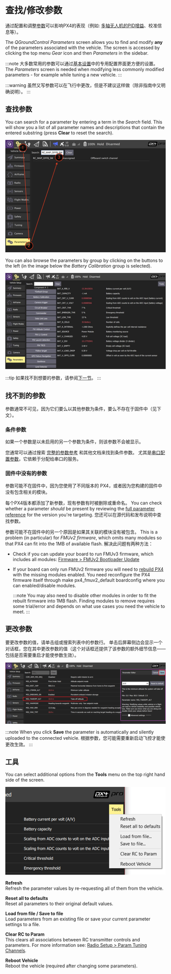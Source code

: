 # 查找/修改参数

通过配置和调整[参数](../advanced_config/parameter_reference.md)可以影响PX4的表现（例如: [多轴无人机的PID增益](../config_mc/pid_tuning_guide_multicopter.md)、校准信息等）。

The _QGroundControl Parameters_ screen allows you to find and modify **any** of the parameters associated with the vehicle. The screen is accessed by clicking the top menu _Gear_ icon and then _Parameters_ in the sidebar.

:::note
大多数常用的参数可以通过[基本设置](../config/README.md)中的专用配置界面更方便的设置。 The _Parameters_ screen is needed when modifying less commonly modified parameters - for example while tuning a new vehicle.
:::

:::warning
虽然又写参数可以在飞行中更改，但是不建议这样做（除非指南中又明确说明）。
:::

<a id="finding"></a>

## 查找参数

You can search for a parameter by entering a term in the _Search_ field. This will show you a list of all parameter names and descriptions that contain the entered substring (press **Clear** to reset the search).

![参数搜索](../../assets/qgc/setup/parameters/parameters_search.jpg)

You can also browse the parameters by group by clicking on the buttons to the left (in the image below the _Battery Calibration_ group is selected).

![参数界面](../../assets/qgc/setup/parameters/parameters_px4.jpg)

:::tip
如果找不到想要的参数，请参阅[下一节](#missing)。
:::

<a id="missing"></a>

## 找不到的参数

参数通常不可见，因为它们要么以其他参数为条件，要么不存在于固件中（见下文）。

### 条件参数

如果一个参数是以未启用的另一个参数为条件，则该参数不会被显示。

您通常可以通过搜索 [完整的参数参考](../advanced_config/parameter_reference.md) 和其他文档来找到条件参数。 尤其是[串口配置参数](../peripherals/serial_configuration.md)，它依赖于分配给串口的服务。

### 固件中没有的参数

参数可能不在固件中，因为您使用了不同版本的 PX4，或者因为您构建的固件中没有包含相关的模块。

每个PX4版本都添加了新参数，现有参数有时被删除或重命名。 You can check whether a parameter _should_ be present by reviewing the [full parameter reference](../advanced_config/parameter_reference.md) for the version you're targeting. 您还可以在源代码和发布说明中查找参数。

参数可能不在固件中的另一个原因是如果其关联的模块没有被包含。 This is a problem (in particular) for _FMUv2 firmware_, which omits many modules so that PX4 can fit into the 1MB of available flash. 解决此问题有两种方法：

- Check if you can update your board to run FMUv3 firmware, which includes all modules: [Firmware > FMUv2 Bootloader Update](../config/firmware.md#bootloader)
- If your board can only run FMUv2 firmware you will need to [rebuild PX4](../dev_setup/building_px4.md) with the missing modules enabled. You need reconfigure the PX4 firmware itself through make px4_fmuv2_default boardconfig where you can enabled/disable modules.

  :::note
You may also need to disable other modules in order to fit the rebuilt firmware into 1MB flash.
Finding modules to remove requires some trial/error and depends on what use cases you need the vehicle to meet.
:::

<a id="changing"></a>

## 更改参数

要更改参数的值，请单击组或搜索列表中的参数行。 单击后屏幕侧边会显示一个对话框，您在其中更改参数的值（这个对话框还提供了该参数的额外细节信息——包括是否需要重启才能使参数生效）。

![更改参数值](../../assets/qgc/setup/parameters/parameters_changing.png)

:::note
When you click **Save** the parameter is automatically and silently uploaded to the connected vehicle. 根据参数，您可能需要重新启动飞控才能使更改生效。
:::

## 工具

You can select additional options from the **Tools** menu on the top right hand side of the screen.

![工具菜单](../../assets/qgc/setup/parameters/parameters_tools_menu.png)

**Refresh** <br>Refresh the parameter values by re-requesting all of them from the vehicle.

**Reset all to defaults** <br>Reset all parameters to their original default values.

**Load from file / Save to file** <br>Load parameters from an existing file or save your current parameter settings to a file.

**Clear RC to Param** <br>This clears all associations between RC transmitter controls and parameters. For more information see: [Radio Setup > Param Tuning Channels](../config/radio.md#param-tuning-channels).

**Reboot Vehicle** <br>Reboot the vehicle (required after changing some parameters).
